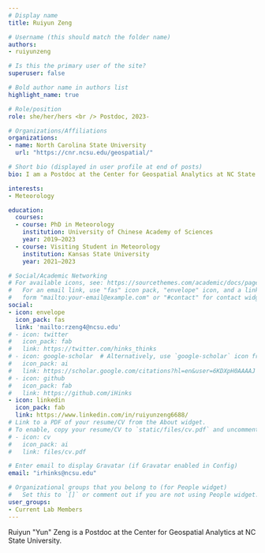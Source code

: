 ```yaml
---
# Display name
title: Ruiyun Zeng

# Username (this should match the folder name)
authors:
- ruiyunzeng

# Is this the primary user of the site?
superuser: false

# Bold author name in authors list
highlight_name: true

# Role/position
role: she/her/hers <br /> Postdoc, 2023-

# Organizations/Affiliations
organizations:
- name: North Carolina State University
  url: "https://cnr.ncsu.edu/geospatial/"

# Short bio (displayed in user profile at end of posts)
bio: I am a Postdoc at the Center for Geospatial Analytics at NC State University.

interests:
- Meteorology

education:
  courses:
  - course: PhD in Meteorology
    institution: University of Chinese Academy of Sciences
    year: 2019–2023
  - course: Visiting Student in Meteorology
    institution: Kansas State University
    year: 2021–2023

# Social/Academic Networking
# For available icons, see: https://sourcethemes.com/academic/docs/page-builder/#icons
#   For an email link, use "fas" icon pack, "envelope" icon, and a link in the
#   form "mailto:your-email@example.com" or "#contact" for contact widget.
social:
- icon: envelope
  icon_pack: fas
  link: 'mailto:rzeng4@ncsu.edu'
# - icon: twitter
#   icon_pack: fab
#   link: https://twitter.com/hinks_thinks
# - icon: google-scholar  # Alternatively, use `google-scholar` icon from `ai` icon pack
#   icon_pack: ai
#   link: https://scholar.google.com/citations?hl=en&user=6KDXpH0AAAAJ
# - icon: github
#   icon_pack: fab
#   link: https://github.com/iHinks
- icon: linkedin
  icon_pack: fab
  link: https://www.linkedin.com/in/ruiyunzeng6688/
# Link to a PDF of your resume/CV from the About widget.
# To enable, copy your resume/CV to `static/files/cv.pdf` and uncomment the lines below.
# - icon: cv
#   icon_pack: ai
#   link: files/cv.pdf

# Enter email to display Gravatar (if Gravatar enabled in Config)
email: "irhinks@ncsu.edu"

# Organizational groups that you belong to (for People widget)
#   Set this to `[]` or comment out if you are not using People widget.
user_groups:
- Current Lab Members
---
```


Ruiyun "Yun" Zeng is a Postdoc at the Center for Geospatial Analytics at NC State University.
